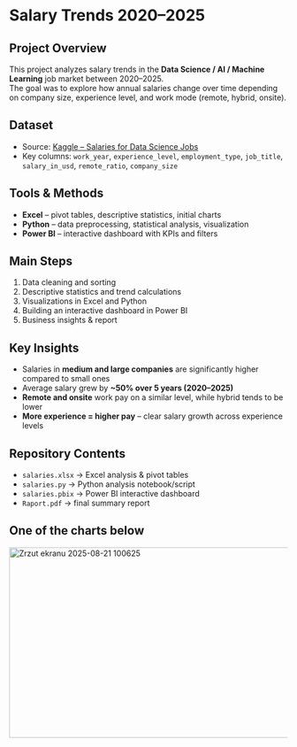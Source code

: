 # Salary Trends 2020–2025

## Project Overview
This project analyzes salary trends in the **Data Science / AI / Machine Learning** job market between 2020–2025.  
The goal was to explore how annual salaries change over time depending on company size, experience level, and work mode (remote, hybrid, onsite).

## Dataset
- Source: [Kaggle – Salaries for Data Science Jobs](https://www.kaggle.com/datasets/adilshamim8/salaries-for-data-science-jobs/data)  
- Key columns: `work_year`, `experience_level`, `employment_type`, `job_title`, `salary_in_usd`, `remote_ratio`, `company_size`

## Tools & Methods
- **Excel** – pivot tables, descriptive statistics, initial charts  
- **Python** – data preprocessing, statistical analysis, visualization  
- **Power BI** – interactive dashboard with KPIs and filters

## Main Steps
1. Data cleaning and sorting  
2. Descriptive statistics and trend calculations  
3. Visualizations in Excel and Python  
4. Building an interactive dashboard in Power BI  
5. Business insights & report

## Key Insights
- Salaries in **medium and large companies** are significantly higher compared to small ones  
- Average salary grew by **~50% over 5 years (2020–2025)**  
- **Remote and onsite** work pay on a similar level, while hybrid tends to be lower  
- **More experience = higher pay** – clear salary growth across experience levels

## Repository Contents
- `salaries.xlsx` → Excel analysis & pivot tables  
- `salaries.py` → Python analysis notebook/script  
- `salaries.pbix` → Power BI interactive dashboard  
- `Raport.pdf` → final summary report

## One of the charts below
<img width="935" height="344" alt="Zrzut ekranu 2025-08-21 100625" src="https://github.com/user-attachments/assets/3d6e114e-95ce-4be1-92ee-8d08e48c43a2" />


